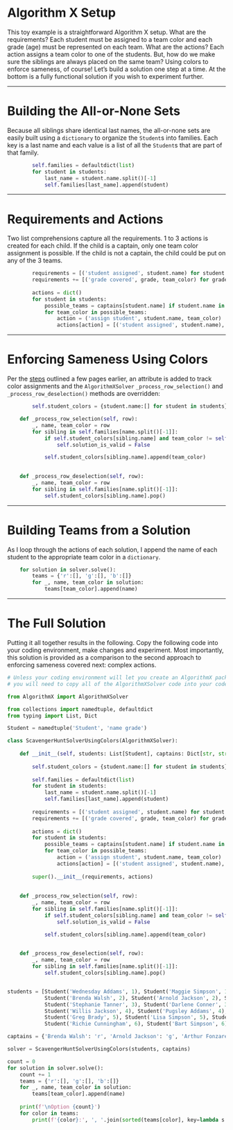 # Algorithm X Setup

This toy example is a straightforward Algorithm X setup. What are the requirements? Each student must be assigned to a team color and each grade (age) must be represented on each team. What are the actions? Each action assigns a team color to one of the students. But, how do we make sure the siblings are always placed on the same team? Using colors to enforce sameness, of course! Let’s build a solution one step at a time. At the bottom is a fully functional solution if you wish to experiment further. 

---

# Building the All-or-None Sets

Because all siblings share identical last names, the all-or-none sets are easily built using a `dictionary` to organize the `Student`s into families. Each key is a last name and each value is a list of all the `Student`s that are part of that family.

```python
        self.families = defaultdict(list)
        for student in students:
            last_name = student.name.split()[-1]
            self.families[last_name].append(student)
```

---

# Requirements and Actions

Two list comprehensions capture all the requirements. 1 to 3 actions is created for each child. If the child is a captain, only one team color assignment is possible. If the child is not a captain, the child could be put on any of the 3 teams.

```python
        requirements = [('student assigned', student.name) for student in students]
        requirements += [('grade covered', grade, team_color) for grade in range(1, 7) for team_color in 'rgb']
        
        actions = dict()
        for student in students:
            possible_teams = captains[student.name] if student.name in captains else 'rgb'
            for team_color in possible_teams:
                action = ('assign student', student.name, team_color)
                actions[action] = [('student assigned', student.name), ('grade covered', student.grade, team_color)]
```

---

# Enforcing Sameness Using Colors

Per the [steps](../15-coloring-your-requirements/02-constructing-a-word-search.md#adding-coloring-logic-to-your-solver) outlined a few pages earlier, an attribute is added to track color assignments and the `AlgorithmXSolver` `_process_row_selection()` and `_process_row_deselection()` methods are overridden:

```python
        self.student_colors = {student.name:[] for student in students}
```

```python
    def _process_row_selection(self, row):
        _, name, team_color = row
        for sibling in self.families[name.split()[-1]]:
            if self.student_colors[sibling.name] and team_color != self.student_colors[sibling.name][-1]:
                self.solution_is_valid = False

            self.student_colors[sibling.name].append(team_color)

            
    def _process_row_deselection(self, row):
        _, name, team_color = row
        for sibling in self.families[name.split()[-1]]:
            self.student_colors[sibling.name].pop()
```

---

# Building Teams from a Solution

As I loop through the actions of each solution, I append the name of each student to the appropriate team color in a `dictionary`.

```python
    for solution in solver.solve():
        teams = {'r':[], 'g':[], 'b':[]}
        for _, name, team_color in solution:
            teams[team_color].append(name)
```

---

# The Full Solution

Putting it all together results in the following. Copy the following code into your coding environment, make changes and experiment. Most importantly, this solution is provided as a comparison to the second approach to enforcing sameness covered next: complex actions.

```python
# Unless your coding environment will let you create an AlgorithmX package,
# you will need to copy all of the AlgorithmXSolver code into your code.

from AlgorithmX import AlgorithmXSolver

from collections import namedtuple, defaultdict
from typing import List, Dict

Student = namedtuple('Student', 'name grade')

class ScavengerHuntSolverUsingColors(AlgorithmXSolver):
    
    def __init__(self, students: List[Student], captains: Dict[str, str]):
        
        self.student_colors = {student.name:[] for student in students}
        
        self.families = defaultdict(list)
        for student in students:
            last_name = student.name.split()[-1]
            self.families[last_name].append(student)
            
        requirements = [('student assigned', student.name) for student in students]
        requirements += [('grade covered', grade, team_color) for grade in range(1, 7) for team_color in 'rgb']
        
        actions = dict()
        for student in students:
            possible_teams = captains[student.name] if student.name in captains else 'rgb'
            for team_color in possible_teams:
                action = ('assign student', student.name, team_color)
                actions[action] = [('student assigned', student.name), ('grade covered', student.grade, team_color)]
                
        super().__init__(requirements, actions)
        
        
    def _process_row_selection(self, row):
        _, name, team_color = row
        for sibling in self.families[name.split()[-1]]:
            if self.student_colors[sibling.name] and team_color != self.student_colors[sibling.name][-1]:
                self.solution_is_valid = False

            self.student_colors[sibling.name].append(team_color)

            
    def _process_row_deselection(self, row):
        _, name, team_color = row
        for sibling in self.families[name.split()[-1]]:
            self.student_colors[sibling.name].pop()


students = [Student('Wednesday Addams', 1), Student('Maggie Simpson', 1), Student('Michelle Tanner', 1),
            Student('Brenda Walsh', 2), Student('Arnold Jackson', 2), Student('Arthur Fonzarelli', 2),
            Student('Stephanie Tanner', 3), Student('Darlene Conner', 3), Student('Carlton Banks', 3),
            Student('Willis Jackson', 4), Student('Pugsley Addams', 4), Student('Marcia Brady', 4),
            Student('Greg Brady', 5), Student('Lisa Simpson', 5), Student('Joanie Cunningham', 5),
            Student('Richie Cunningham', 6), Student('Bart Simpson', 6), Student('D. J. Tanner', 6) ]

captains = {'Brenda Walsh': 'r', 'Arnold Jackson': 'g', 'Arthur Fonzarelli': 'b'}

solver = ScavengerHuntSolverUsingColors(students, captains)

count = 0
for solution in solver.solve():
    count += 1
    teams = {'r':[], 'g':[], 'b':[]}
    for _, name, team_color in solution:
        teams[team_color].append(name)
        
    print(f'\nOption {count}')
    for color in teams:
        print(f'{color}:', ', '.join(sorted(teams[color], key=lambda s:s.split()[-1])))
```

<BR>